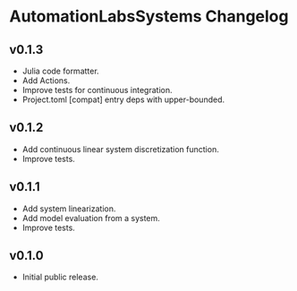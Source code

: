# AutomationLabsSystems Changelog

## v0.1.3

* Julia code formatter.
* Add Actions.
* Improve tests for continuous integration.
* Project.toml [compat] entry deps with upper-bounded.

## v0.1.2

* Add continuous linear system discretization function.
* Improve tests.

## v0.1.1

* Add system linearization.
* Add model evaluation from a system.
* Improve tests.
## v0.1.0

* Initial public release.
